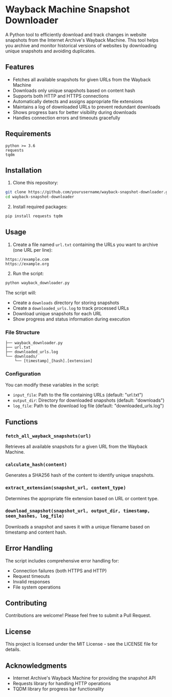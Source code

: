 # Wayback Machine Snapshot Downloader

A Python tool to efficiently download and track changes in website snapshots from the Internet Archive's Wayback Machine. This tool helps you archive and monitor historical versions of websites by downloading unique snapshots and avoiding duplicates.

## Features

- Fetches all available snapshots for given URLs from the Wayback Machine
- Downloads only unique snapshots based on content hash
- Supports both HTTP and HTTPS connections
- Automatically detects and assigns appropriate file extensions
- Maintains a log of downloaded URLs to prevent redundant downloads
- Shows progress bars for better visibility during downloads
- Handles connection errors and timeouts gracefully

## Requirements

```
python >= 3.6
requests
tqdm
```

## Installation

1. Clone this repository:
```bash
git clone https://github.com/yourusername/wayback-snapshot-downloader.git
cd wayback-snapshot-downloader
```

2. Install required packages:
```bash
pip install requests tqdm
```

## Usage

1. Create a file named `url.txt` containing the URLs you want to archive (one URL per line):
```
https://example.com
https://example.org
```

2. Run the script:
```bash
python wayback_downloader.py
```

The script will:
- Create a `downloads` directory for storing snapshots
- Create a `downloaded_urls.log` to track processed URLs
- Download unique snapshots for each URL
- Show progress and status information during execution

### File Structure

```
├── wayback_downloader.py
├── url.txt
├── downloaded_urls.log
└── downloads/
    └── [timestamp]_[hash].[extension]
```

### Configuration

You can modify these variables in the script:
- `input_file`: Path to the file containing URLs (default: "url.txt")
- `output_dir`: Directory for downloaded snapshots (default: "downloads")
- `log_file`: Path to the download log file (default: "downloaded_urls.log")

## Functions

### `fetch_all_wayback_snapshots(url)`
Retrieves all available snapshots for a given URL from the Wayback Machine.

### `calculate_hash(content)`
Generates a SHA256 hash of the content to identify unique snapshots.

### `extract_extension(snapshot_url, content_type)`
Determines the appropriate file extension based on URL or content type.

### `download_snapshot(snapshot_url, output_dir, timestamp, seen_hashes, log_file)`
Downloads a snapshot and saves it with a unique filename based on timestamp and content hash.

## Error Handling

The script includes comprehensive error handling for:
- Connection failures (both HTTPS and HTTP)
- Request timeouts
- Invalid responses
- File system operations

## Contributing

Contributions are welcome! Please feel free to submit a Pull Request.

## License

This project is licensed under the MIT License - see the LICENSE file for details.

## Acknowledgments

- Internet Archive's Wayback Machine for providing the snapshot API
- Requests library for handling HTTP operations
- TQDM library for progress bar functionality

